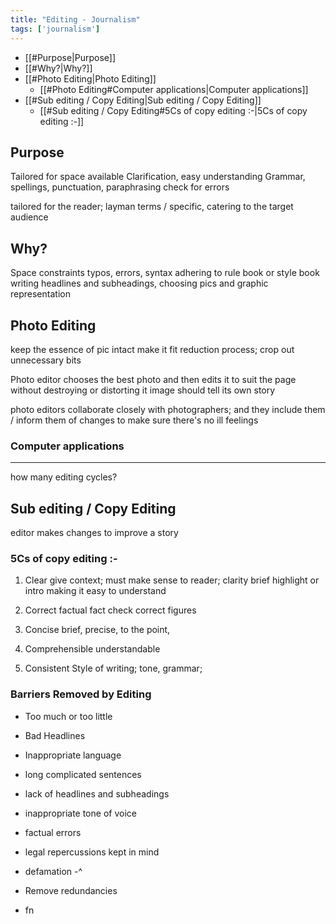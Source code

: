 ```yaml
---
title: "Editing - Journalism"
tags: ['journalism']
---
```



- [[#Purpose|Purpose]]
- [[#Why?|Why?]]
- [[#Photo Editing|Photo Editing]]
	- [[#Photo Editing#Computer applications|Computer applications]]
- [[#Sub editing / Copy Editing|Sub editing / Copy Editing]]
	- [[#Sub editing / Copy Editing#5Cs of copy editing :-|5Cs of copy editing :-]]




## Purpose

Tailored for space available
Clarification, easy understanding
Grammar, spellings, punctuation, 
paraphrasing
check for errors

tailored for the reader; layman terms / specific, catering to the target audience 

## Why? 
Space constraints 
typos, errors, syntax
adhering to rule book or style book
writing headlines and subheadings, 
choosing pics and graphic representation


## Photo Editing
keep the essence of pic intact
make it fit
reduction process; crop out unnecessary bits

Photo editor chooses the best photo and then edits it to suit the page without destroying or distorting it
image should tell its own story

photo editors collaborate closely with photographers; and they include them / inform them of changes to make sure there's no ill feelings 

### Computer applications 



---
how many editing cycles? 


## Sub editing / Copy Editing
editor makes changes to improve a story
### 5Cs of copy editing :-

1. Clear 
   give context;  must make sense to reader; clarity
   brief highlight or intro
   making it easy to understand
   
2. Correct
   factual
   fact check
   correct figures
   
3. Concise
   brief, precise, to the point, 
   
4. Comprehensible
   understandable

5. Consistent
   Style of writing; tone, grammar; 

### Barriers Removed by Editing

- Too much or too little
- Bad Headlines
- Inappropriate language
- long complicated sentences
- lack of headlines and subheadings
- inappropriate tone of voice
- factual errors
- legal repercussions kept in mind
- defamation -^


- Remove redundancies
- fn